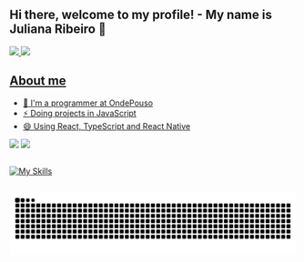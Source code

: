 ## Hi there, welcome to my profile! - My name is Juliana Ribeiro 💁‍

<div>
  <a href="https://github.com/juuliana">
  <img height="180em" src="https://github-readme-stats.vercel.app/api?username=juuliana&show_icons=true&theme=dracula&include_all_commits=true&count_private=true"/>
  <img height="180em" src="https://github-readme-stats.vercel.app/api/top-langs/?username=juuliana&layout=compact&langs_count=16&theme=dracula"/>
<div>

## About me
- 🔭 I'm a programmer at OndePouso
- ⚡ Doing projects in JavaScript
- 😄 Using React, TypeScript and React Native
 
<a href="https://www.instagram.com/jusribeiro_19" target="_blank"><img src="https://img.shields.io/badge/-Instagram-%23E4405F?style=for-the-badge&logo=instagram&logoColor=white" target="_blank"></a>
<a href="https://www.linkedin.com/in/juliana-dos-santos-ribeiro-b721b6197/" target="_blank"><img src="https://img.shields.io/badge/-LinkedIn-%230077B5?style=for-the-badge&logo=linkedin&logoColor=white" target="_blank"></a> 
 
## 
[![My Skills](https://skills.thijs.gg/icons?i=html,css,javascript,typescript,nodejs,figma,react,git,mongodb,mysql&theme=light)](https://skills.thijs.gg)
  
##
![Snake animation](https://github.com/juuliana/juuliana/blob/output/github-contribution-grid-snake.svg)
